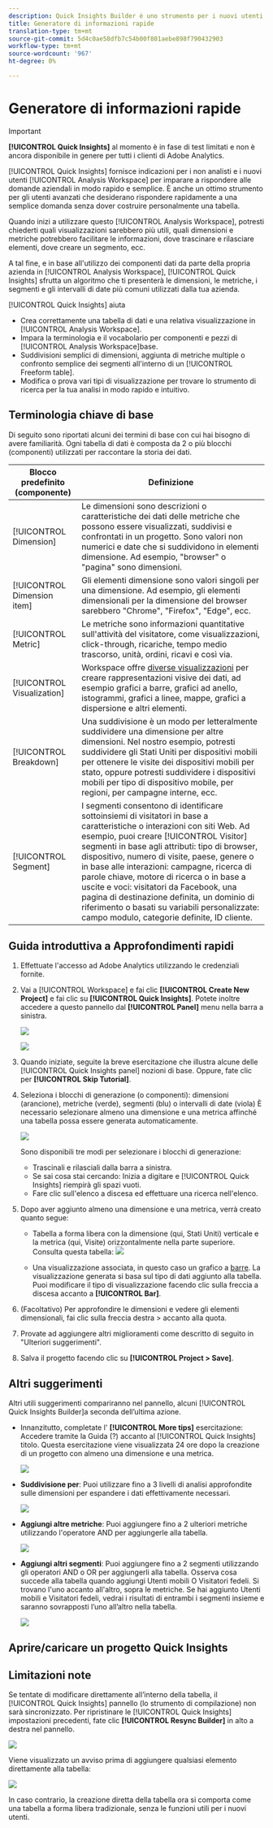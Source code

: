 ```yaml
---
description: Quick Insights Builder è uno strumento per i nuovi utenti di Workspace che li guida nella creazione di tabelle di dati e visualizzazioni
title: Generatore di informazioni rapide
translation-type: tm+mt
source-git-commit: 5d4c0ae58dfb7c54b00f801aebe898f790432903
workflow-type: tm+mt
source-wordcount: '967'
ht-degree: 0%

---
```



# Generatore di informazioni rapide

>[!IMPORTANT]
>
>**[!UICONTROL Quick Insights]** al momento è in fase di test limitati e non è ancora disponibile in genere per tutti i clienti di Adobe Analytics.

[!UICONTROL Quick Insights] fornisce indicazioni per i non analisti e i nuovi utenti [!UICONTROL Analysis Workspace] per imparare a rispondere alle domande aziendali in modo rapido e semplice. È anche un ottimo strumento per gli utenti avanzati che desiderano rispondere rapidamente a una semplice domanda senza dover costruire personalmente una tabella.

Quando inizi a utilizzare questo [!UICONTROL Analysis Workspace], potresti chiederti quali visualizzazioni sarebbero più utili, quali dimensioni e metriche potrebbero facilitare le informazioni, dove trascinare e rilasciare elementi, dove creare un segmento, ecc.

A tal fine, e in base all&#39;utilizzo dei componenti dati da parte della propria azienda in [!UICONTROL Analysis Workspace], [!UICONTROL Quick Insights] sfrutta un algoritmo che ti presenterà le dimensioni, le metriche, i segmenti e gli intervalli di date più comuni utilizzati dalla tua azienda.

[!UICONTROL Quick Insights] aiuta

* Crea correttamente una tabella di dati e una relativa visualizzazione in [!UICONTROL Analysis Workspace].
* Impara la terminologia e il vocabolario per componenti e pezzi di [!UICONTROL Analysis Workspace]base.
* Suddivisioni semplici di dimensioni, aggiunta di metriche multiple o confronto semplice dei segmenti all&#39;interno di un [!UICONTROL Freeform table].
* Modifica o prova vari tipi di visualizzazione per trovare lo strumento di ricerca per la tua analisi in modo rapido e intuitivo.

## Terminologia chiave di base

Di seguito sono riportati alcuni dei termini di base con cui hai bisogno di avere familiarità. Ogni tabella di dati è composta da 2 o più blocchi (componenti) utilizzati per raccontare la storia dei dati.

| Blocco predefinito (componente) | Definizione |
|---|---|
| [!UICONTROL Dimension] | Le dimensioni sono descrizioni o caratteristiche dei dati delle metriche che possono essere visualizzati, suddivisi e confrontati in un progetto. Sono valori non numerici e date che si suddividono in elementi dimensione. Ad esempio, &quot;browser&quot; o &quot;pagina&quot; sono dimensioni. |
| [!UICONTROL Dimension item] | Gli elementi dimensione sono valori singoli per una dimensione. Ad esempio, gli elementi dimensionali per la dimensione del browser sarebbero &quot;Chrome&quot;, &quot;Firefox&quot;, &quot;Edge&quot;, ecc. |
| [!UICONTROL Metric] | Le metriche sono informazioni quantitative sull&#39;attività del visitatore, come visualizzazioni, click-through, ricariche, tempo medio trascorso, unità, ordini, ricavi e così via. |
| [!UICONTROL Visualization] | Workspace offre [diverse visualizzazioni](/help/analyze/analysis-workspace/visualizations/freeform-analysis-visualizations.md) per creare rappresentazioni visive dei dati, ad esempio grafici a barre, grafici ad anello, istogrammi, grafici a linee, mappe, grafici a dispersione e altri elementi. |
| [!UICONTROL Breakdown] | Una suddivisione è un modo per letteralmente suddividere una dimensione per altre dimensioni. Nel nostro esempio, potresti suddividere gli Stati Uniti per dispositivi mobili per ottenere le visite dei dispositivi mobili per stato, oppure potresti suddividere i dispositivi mobili per tipo di dispositivo mobile, per regioni, per campagne interne, ecc. |
| [!UICONTROL Segment] | I segmenti consentono di identificare sottoinsiemi di visitatori in base a caratteristiche o interazioni con siti Web. Ad esempio, puoi creare [!UICONTROL Visitor] segmenti in base agli attributi: tipo di browser, dispositivo, numero di visite, paese, genere o in base alle interazioni: campagne, ricerca di parole chiave, motore di ricerca o in base a uscite e voci: visitatori da Facebook, una pagina di destinazione definita, un dominio di riferimento o basati su variabili personalizzate: campo modulo, categorie definite, ID cliente. |

## Guida introduttiva a Approfondimenti rapidi

1. Effettuate l&#39;accesso ad Adobe Analytics utilizzando le credenziali fornite.
1. Vai a [!UICONTROL Workspace] e fai clic **[!UICONTROL Create New Project]** e fai clic su **[!UICONTROL Quick Insights]**. Potete inoltre accedere a questo pannello dal **[!UICONTROL Panel]** menu nella barra a sinistra.

   ![](assets/qibuilder.png)

   ![](assets/qi-panel.png)

1. Quando iniziate, seguite la breve esercitazione che illustra alcune delle [!UICONTROL Quick Insights panel] nozioni di base. Oppure, fate clic per **[!UICONTROL Skip Tutorial]**.
1. Seleziona i blocchi di generazione (o componenti): dimensioni (arancione), metriche (verde), segmenti (blu) o intervalli di date (viola) È necessario selezionare almeno una dimensione e una metrica affinché una tabella possa essere generata automaticamente.

   ![](assets/qibuilder2.png)

   Sono disponibili tre modi per selezionare i blocchi di generazione:
   * Trascinali e rilasciali dalla barra a sinistra.
   * Se sai cosa stai cercando: Inizia a digitare e [!UICONTROL Quick Insights] riempirà gli spazi vuoti.
   * Fare clic sull&#39;elenco a discesa ed effettuare una ricerca nell&#39;elenco.

1. Dopo aver aggiunto almeno una dimensione e una metrica, verrà creato quanto segue:

   * Tabella a forma libera con la dimensione (qui, Stati Uniti) verticale e la metrica (qui, Visite) orizzontalmente nella parte superiore. Consulta questa tabella:
   ![](assets/qibuilder3.png)

   * Una visualizzazione associata, in questo caso un grafico a [barre](/help/analyze/analysis-workspace/visualizations/bar.md). La visualizzazione generata si basa sul tipo di dati aggiunto alla tabella. Puoi modificare il tipo di visualizzazione facendo clic sulla freccia a discesa accanto a **[!UICONTROL Bar]**.


1. (Facoltativo) Per approfondire le dimensioni e vedere gli elementi dimensionali, fai clic sulla freccia destra > accanto alla quota.

1. Provate ad aggiungere altri miglioramenti come descritto di seguito in &quot;Ulteriori suggerimenti&quot;.

1. Salva il progetto facendo clic su **[!UICONTROL Project > Save]**.

## Altri suggerimenti

Altri utili suggerimenti compariranno nel pannello, alcuni [!UICONTROL Quick Insights Builder]a seconda dell’ultima azione.

* Innanzitutto, completate l&#39; **[!UICONTROL More tips]** esercitazione: Accedere tramite la Guida (?) accanto al [!UICONTROL Quick Insights] titolo. Questa esercitazione viene visualizzata 24 ore dopo la creazione di un progetto con almeno una dimensione e una metrica.

   ![](assets/qibuilder4.png)

* **Suddivisione per**: Puoi utilizzare fino a 3 livelli di analisi approfondite sulle dimensioni per espandere i dati effettivamente necessari.

   ![](assets/qibuilder5.png)

* **Aggiungi altre metriche**: Puoi aggiungere fino a 2 ulteriori metriche utilizzando l&#39;operatore AND per aggiungerle alla tabella.

   ![](assets/qibuilder6.png)

* **Aggiungi altri segmenti**: Puoi aggiungere fino a 2 segmenti utilizzando gli operatori AND o OR per aggiungerli alla tabella. Osserva cosa succede alla tabella quando aggiungi Utenti mobili O Visitatori fedeli. Si trovano l&#39;uno accanto all&#39;altro, sopra le metriche. Se hai aggiunto Utenti mobili e Visitatori fedeli, vedrai i risultati di entrambi i segmenti insieme e saranno sovrapposti l’uno all’altro nella tabella.

   ![](assets/qibuilder7.png)

## Aprire/caricare un progetto Quick Insights



## Limitazioni note

Se tentate di modificare direttamente all’interno della tabella, il [!UICONTROL Quick Insights] pannello (lo strumento di compilazione) non sarà sincronizzato. Per ripristinare le [!UICONTROL Quick Insights] impostazioni precedenti, fate clic **[!UICONTROL Resync Builder]** in alto a destra nel pannello.

![](assets/qibuilder9.png)

Viene visualizzato un avviso prima di aggiungere qualsiasi elemento direttamente alla tabella:

![](assets/qibuilder8.png)

In caso contrario, la creazione diretta della tabella ora si comporta come una tabella a forma libera tradizionale, senza le funzioni utili per i nuovi utenti.

